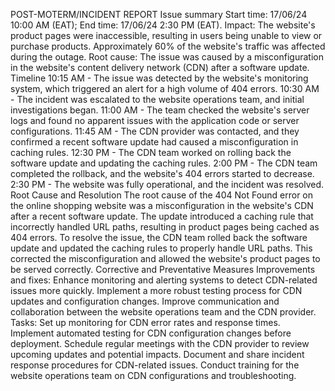 POST-MOTERM/INCIDENT REPORT
Issue summary
Start time: 17/06/24 10:00 AM (EAT); End time: 17/06/24 2:30 PM (EAT).
Impact: The website's product pages were inaccessible, resulting in users being unable to view or purchase products. Approximately 60% of the website's traffic was affected during the outage.
Root cause: The issue was caused by a misconfiguration in the website's content delivery network (CDN) after a software update.
Timeline
10:15 AM - The issue was detected by the website's monitoring system, which triggered an alert for a high volume of 404 errors.
10:30 AM - The incident was escalated to the website operations team, and initial investigations began.
11:00 AM - The team checked the website's server logs and found no apparent issues with the application code or server configurations.
11:45 AM - The CDN provider was contacted, and they confirmed a recent software update had caused a misconfiguration in caching rules.
12:30 PM - The CDN team worked on rolling back the software update and updating the caching rules.
2:00 PM - The CDN team completed the rollback, and the website's 404 errors started to decrease.
2:30 PM - The website was fully operational, and the incident was resolved.
Root Cause and Resolution
The root cause of the 404 Not Found error on the online shopping website was a misconfiguration in the website's CDN after a recent software update. The update introduced a caching rule that incorrectly handled URL paths, resulting in product pages being cached as 404 errors.
To resolve the issue, the CDN team rolled back the software update and updated the caching rules to properly handle URL paths. This corrected the misconfiguration and allowed the website's product pages to be served correctly.
Corrective and Preventative Measures
Improvements and fixes:
Enhance monitoring and alerting systems to detect CDN-related issues more quickly.
Implement a more robust testing process for CDN updates and configuration changes.
Improve communication and collaboration between the website operations team and the CDN provider.
Tasks:
Set up monitoring for CDN error rates and response times.
Implement automated testing for CDN configuration changes before deployment.
Schedule regular meetings with the CDN provider to review upcoming updates and potential impacts.
Document and share incident response procedures for CDN-related issues.
Conduct training for the website operations team on CDN configurations and troubleshooting.
